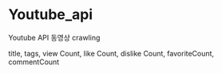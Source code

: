 # Youtube_api

Youtube API 동영상 crawling

title, tags, view Count, like Count, dislike Count, favoriteCount, commentCount
